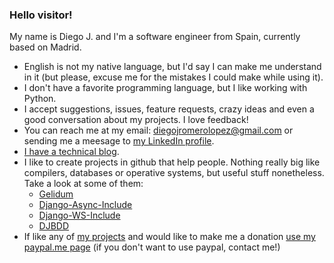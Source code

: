 ### Hello visitor!

My name is Diego J. and I'm a software engineer from Spain, currently based on Madrid.

- English is not my native language, but I'd say I can make me understand in it (but please, excuse me for the mistakes I could make while using it).
- I don't have a favorite programming language, but I like working with Python.
- I accept suggestions, issues, feature requests, crazy ideas and even a good conversation about my projects. I love feedback!
- You can reach me at my email: diegojromerolopez@gmail.com or sending me a meesage to [my LinkedIn profile](https://www.linkedin.com/in/diegojromerolopez/).
- [I have a technical blog](https://diegojromerolopez.github.io/).
- I like to create projects in github that help people. Nothing really big like compilers, databases or operative systems, but useful stuff nonetheless. Take a look at some of them:
  - [Gelidum](https://github.com/diegojromerolopez/gelidum)
  - [Django-Async-Include](https://github.com/diegojromerolopez/django-async-include)
  - [Django-WS-Include](https://github.com/diegojromerolopez/django-ws-include)  
  - [DJBDD](https://github.com/diegojromerolopez/djbdd)
- If like any of [my projects](https://github.com/diegojromerolopez?tab=repositories) and would like to make me a donation [use my paypal.me page](https://www.paypal.com/paypalme/diegojromerolopez) (if you don't want to use paypal, contact me!)
